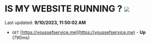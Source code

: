 # IS MY WEBSITE RUNNING ? [![](https://img.shields.io/static/v1?label=Sponsor&message=%E2%9D%A4&logo=GitHub&color=%23fe8e86)](https://github.com/sponsors/<username>)

Last updated: **9/10/2023, 11:50:02 AM**

- `GET` [https://youssefservice.me](https://youssefservice.me) - **Up** (790ms)
